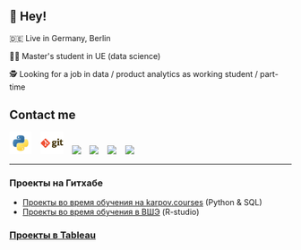 ## 👋 Hey! 

🇩🇪 Live in Germany, Berlin

🧑‍💻 Master's student in UE (data science)   

🕵️ Looking for a job in data / product analytics as working student / part-time   



## Contact me
<code><img height="40" src="https://raw.githubusercontent.com/github/explore/80688e429a7d4ef2fca1e82350fe8e3517d3494d/topics/python/python.png"></code><a>&nbsp;&nbsp;&nbsp;</a>
<code><img height="40" src="https://raw.githubusercontent.com/github/explore/80688e429a7d4ef2fca1e82350fe8e3517d3494d/topics/git/git.png"></code><a>&nbsp;&nbsp;&nbsp;</a>
<code><img height="40" src="https://upload.wikimedia.org/wikipedia/commons/2/29/Postgresql_elephant.svg"></code><a>&nbsp;&nbsp;&nbsp;</a>
<code><img height="40" src="https://cdn.worldvectorlogo.com/logos/clickhouse.svg"></code><a>&nbsp;&nbsp;&nbsp;</a>
<code><img height="40" src="https://logos-world.net/wp-content/uploads/2021/10/Tableau-Emblem.png"></code><a>&nbsp;&nbsp;&nbsp;</a>
<code><img height="40" src="https://upload.wikimedia.org/wikipedia/commons/thumb/d/d0/RStudio_logo_flat.svg/1280px-RStudio_logo_flat.svg.png"></code><a>&nbsp;&nbsp;&nbsp;</a>


<hr>

### Проекты на Гитхабе
- <a href="https://github.com/vladank99/Karpov.courses_projects">Проекты во время обучения на karpov.courses</a> (Python & SQL)
- <a href="https://github.com/vladank99/Diploma">Проекты во время обучения в ВШЭ</a> (R-studio)

### <a href= "https://public.tableau.com/app/profile/vladislavankushev"> Проекты в Tableau</a>


